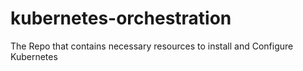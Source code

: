 # kubernetes-orchestration
 The Repo that contains necessary resources to install and Configure Kubernetes
